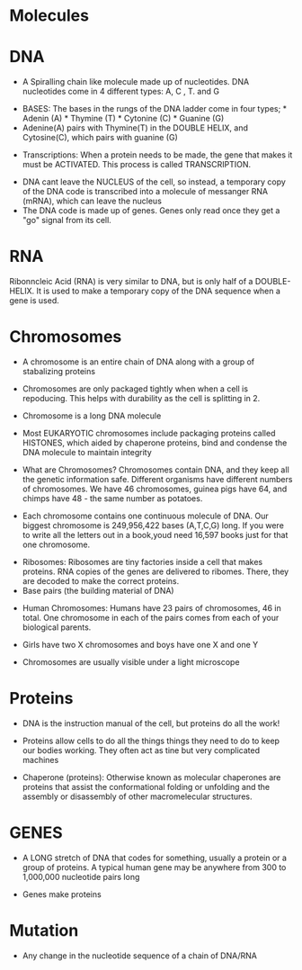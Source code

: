 # Molecules


# DNA 

- A Spiralling chain like molecule made up of nucleotides. DNA nucleotides come in 4 different types: A, C , T. and G 

* BASES: The bases in the rungs of the DNA ladder come in four types;
        * Adenin (A)
        * Thymine (T)
        * Cytonine (C)
        * Guanine (G)
* Adenine(A) pairs with Thymine(T) in the DOUBLE HELIX, and Cytosine(C), which pairs with guanine (G)

- Transcriptions: When a protein needs to be made, the gene that makes it must be ACTIVATED. This process is called TRANSCRIPTION.	

* DNA cant leave the NUCLEUS of the cell, so instead, a temporary copy of the DNA code is transcribed into a molecule of messanger RNA (mRNA), which can leave the nucleus
* The DNA code is made up of genes. Genes only read once they get a "go" signal from its cell.

# RNA
Ribonncleic Acid (RNA) is very similar to DNA, but is only half of a DOUBLE-HELIX. It is used to make a temporary copy of the DNA sequence when a gene is used.


# Chromosomes 
- A chromosome is an entire chain of DNA along with a group of stabalizing proteins 
- Chromosomes are only packaged tightly when when a cell is repoducing. This helps with durability as the cell is splitting in 2.
- Chromosome is a long DNA molecule
- Most EUKARYOTIC chromosomes include packaging proteins called HISTONES, which aided by chaperone proteins, bind and condense the DNA molecule to maintain integrity
- What are Chromosomes? Chromosomes contain DNA, and they keep all the genetic information safe. Different organisms have different numbers of chromosomes. We have 46
chromosomes, guinea pigs have 64, and chimps have 48  - the same number as potatoes.

- Each chromosome contains one continuous molecule of DNA. Our biggest chromosome is 249,956,422 bases (A,T,C,G) long. If you were to write all the letters out in a book,youd need 16,597 books just for that one chromosome.

* Ribosomes: Ribosomes are tiny factories inside a cell that makes proteins. RNA copies of the genes are delivered to ribomes. There, they are decoded to make the correct proteins.
* Base pairs (the building material of DNA)
- Human Chromosomes: Humans have 23 pairs of chromosomes, 46 in total. One chromosome in each of the pairs comes from each of your biological parents.
* Girls have two X chromosomes and boys have one X and one Y

- Chromosomes are usually visible under a light microscope


# Proteins
- DNA is the instruction manual of the cell, but proteins do all the work! 
- Proteins allow cells to do all the things things they need to do to keep our bodies working. They often act as tine but very complicated machines

- Chaperone (proteins): Otherwise known as molecular chaperones are proteins that assist the conformational folding or unfolding and the assembly or disassembly of other
macromelecular structures.

# GENES

- A LONG stretch of DNA that codes for something, usually a protein or a group of proteins. A typical human gene may be anywhere from 300 to 1,000,000 nucleotide pairs long

- Genes make proteins

# Mutation
 - Any change in the nucleotide sequence of a chain of DNA/RNA 

